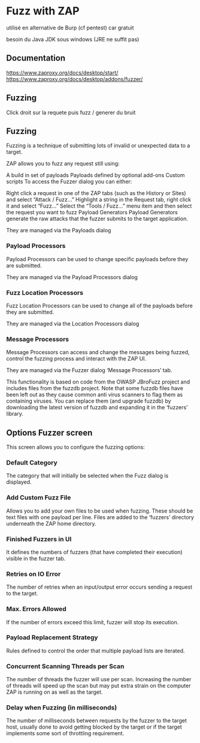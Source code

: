 # Fuzz with ZAP

utilisé en alternative de Burp (cf pentest) car gratuit

besoin du Java JDK sous windows (JRE ne suffit pas)

## Documentation

https://www.zaproxy.org/docs/desktop/start/
https://www.zaproxy.org/docs/desktop/addons/fuzzer/

## Fuzzing

Click droit sur la requete puis fuzz / generer du bruit


## Fuzzing

Fuzzing is a technique of submitting lots of invalid or unexpected data to a target.

ZAP allows you to fuzz any request still using:

A build in set of payloads
Payloads defined by optional add-ons
Custom scripts
To access the Fuzzer dialog you can either:

Right click a request in one of the ZAP tabs (such as the History or Sites) and select “Attack / Fuzz…”
Highlight a string in the Request tab, right click it and select “Fuzz…”
Select the “Tools / Fuzz…” menu item and then select the request you want to fuzz
Payload Generators 
Payload Generators generate the raw attacks that the fuzzer submits to the target application.

They are managed via the Payloads dialog

### Payload Processors 

Payload Processors can be used to change specific payloads before they are submitted.

They are managed via the Payload Processors dialog

### Fuzz Location Processors 

Fuzz Location Processors can be used to change all of the payloads before they are submitted.

They are managed via the Location Processors dialog

### Message Processors 

Message Processors can access and change the messages being fuzzed, control the fuzzing process and interact with the ZAP UI.

They are managed via the Fuzzer dialog ‘Message Processors’ tab.

This functionality is based on code from the OWASP JBroFuzz project and includes files from the fuzzdb project.
Note that some fuzzdb files have been left out as they cause common anti virus scanners to flag them as containing viruses.
You can replace them (and upgrade fuzzdb) by downloading the latest version of fuzzdb and expanding it in the ‘fuzzers’ library.


## Options Fuzzer screen

This screen allows you to configure the fuzzing options:

### Default Category 

The category that will initially be selected when the Fuzz dialog is displayed.

### Add Custom Fuzz File 

Allows you to add your own files to be used when fuzzing.
These should be text files with one payload per line.
Files are added to the ‘fuzzers’ directory underneath the ZAP home directory.

### Finished Fuzzers in UI 

It defines the numbers of fuzzers (that have completed their execution) visible in the fuzzer tab.

### Retries on IO Error 

The number of retries when an input/output error occurs sending a request to the target.

### Max. Errors Allowed 

If the number of errors exceed this limit, fuzzer will stop its execution.

### Payload Replacement Strategy 

Rules defined to control the order that multiple payload lists are iterated.

### Concurrent Scanning Threads per Scan 

The number of threads the fuzzer will use per scan.
Increasing the number of threads will speed up the scan but may put extra strain on the computer ZAP is running on as well as the target.

### Delay when Fuzzing (in milliseconds) 

The number of milliseconds between requests by the fuzzer to the target host, usually done to avoid getting blocked by the target or if the target implements some sort of throttling requirement.